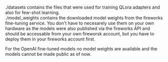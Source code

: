 ./datasets contains the files that were used for training QLora adapters and also for few-shot learning.  
./model_weights contains the downloaded model weights from the fireworks fine-tuning service. You don't have to necesarely use them on your own hardware as the models were also published via the fireworks API and should be accessable from your own fireworsk account, but you have to deploy them in your fireworks account first.

For the OpenAI fine-tuned models no model weights are available and the models cannot be made public as of now.